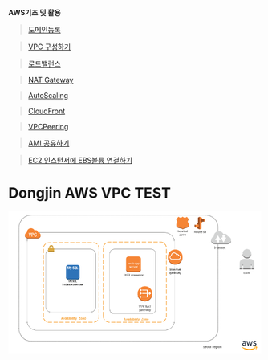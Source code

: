 **AWS기초 및 활용** 


>[도메인등록](https://github.com/dockerdongjin/aws-network-examples/tree/master/case1)

>[VPC 구성하기](https://github.com/dockerdongjin/aws-network-examples/tree/master/case2)

>[로드밸런스](https://github.com/dockerdongjin/aws-network-examples/tree/master/case3)

>[NAT Gateway](https://github.com/dockerdongjin/aws-network-examples/tree/master/case4)

>[AutoScaling](https://github.com/dockerdongjin/aws-network-examples/tree/master/case5)

>[CloudFront](https://github.com/dockerdongjin/aws-network-examples/tree/master/case6)

>[VPCPeering](https://github.com/dockerdongjin/aws-network-examples/tree/master/case7)

>[AMI 공유하기](https://github.com/dockerdongjin/aws-network-examples/tree/master/case8)

>[EC2 인스턴서에 EBS볼륨 연결하기](https://github.com/dockerdongjin/aws-network-examples/tree/master/case9)




# Dongjin AWS VPC TEST

![구성1](https://github.com/dockerdongjin/aws-network-examples/blob/master/case1.png)
